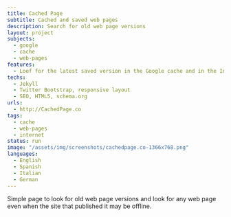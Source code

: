 ```yaml
---
title: Cached Page
subtitle: Cached and saved web pages
description: Search for old web page versions
layout: project
subjects:
  - google
  - cache
  - web-pages
features:
  - Loof for the latest saved version in the Google cache and in the Internet Archive
techs:
  - Jekyll
  - Twitter Bootstrap, responsive layout
  - SEO, HTML5, schema.org
urls:
  - http://CachedPage.co
tags: 
  - cache
  - web-pages
  - internet
status: run
image: "/assets/img/screenshots/cachedpage.co-1366x768.png"
languages:
  - English
  - Spanish
  - Italian
  - German
---
```


Simple page to look for old web page versions and look for any web
page even when the site that published it may be offline.


